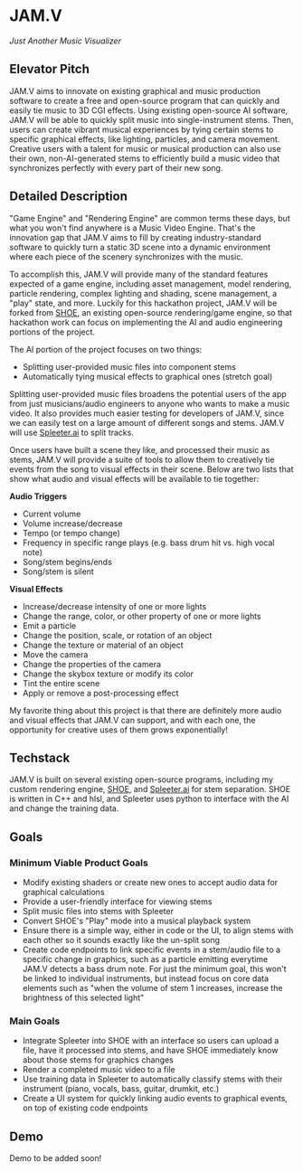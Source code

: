 # JAM.V

*Just Another Music Visualizer*

## Elevator Pitch

JAM.V aims to innovate on existing graphical and music production software to create a free and open-source program that can quickly and easily tie music to 3D CGI effects. Using existing open-source AI software, JAM.V will be able to quickly split music into single-instrument stems. Then, users can create vibrant musical experiences by tying certain stems to specific graphical effects, like lighting, particles, and camera movement. Creative users with a talent for music or musical production can also use their own, non-AI-generated stems to efficiently build a music video that synchronizes perfectly with every part of their new song.


## Detailed Description

"Game Engine" and "Rendering Engine" are common terms these days, but what you won't find anywhere is a Music Video Engine. That's the innovation gap that JAM.V aims to fill by creating industry-standard software to quickly turn a static 3D scene into a dynamic environment where each piece of the scenery synchronizes with the music.

To accomplish this, JAM.V will provide many of the standard features expected of a game engine, including asset management, model rendering, particle rendering, complex lighting and shading, scene management, a "play" state, and more. Luckily for this hackathon project, JAM.V will be forked from [SHOE](https://github.com/crigney3/SHOE), an existing open-source rendering/game engine, so that hackathon work can focus on implementing the AI and audio engineering portions of the project.

The AI portion of the project focuses on two things:

* Splitting user-provided music files into component stems
* Automatically tying musical effects to graphical ones (stretch goal)

Splitting user-provided music files broadens the potential users of the app from just musicians/audio engineers to anyone who wants to make a music video. It also provides much easier testing for developers of JAM.V, since we can easily test on a large amount of different songs and stems. JAM.V will use [Spleeter.ai](https://github.com/deezer/spleeter) to split tracks.

Once users have built a scene they like, and processed their music as stems, JAM.V will provide a suite of tools to allow them to creatively tie events from the song to visual effects in their scene. Below are two lists that show what audio and visual effects will be available to tie together:

**Audio Triggers**
* Current volume
* Volume increase/decrease
* Tempo (or tempo change)
* Frequency in specific range plays (e.g. bass drum hit vs. high vocal note)
* Song/stem begins/ends
* Song/stem is silent

**Visual Effects**
* Increase/decrease intensity of one or more lights
* Change the range, color, or other property of one or more lights
* Emit a particle
* Change the position, scale, or rotation of an object
* Change the texture or material of an object
* Move the camera
* Change the properties of the camera
* Change the skybox texture or modify its color
* Tint the entire scene
* Apply or remove a post-processing effect

My favorite thing about this project is that there are definitely more audio and visual effects that JAM.V can support, and with each one, the opportunity for creative uses of them grows exponentially!

## Techstack

JAM.V is built on several existing open-source programs, including my custom rendering engine, [SHOE](https://github.com/crigney3/SHOE), and [Spleeter.ai](https://github.com/deezer/spleeter) for stem separation. SHOE is written in C++ and hlsl, and Spleeter uses python to interface with the AI and change the training data.

## Goals

### Minimum Viable Product Goals

* Modify existing shaders or create new ones to accept audio data for graphical calculations
* Provide a user-friendly interface for viewing stems
* Split music files into stems with Spleeter
* Convert SHOE's "Play" mode into a musical playback system
* Ensure there is a simple way, either in code or the UI, to align stems with each other so it sounds exactly like the un-split song
* Create code endpoints to link specific events in a stem/audio file to a specific change in graphics, such as a particle emitting everytime JAM.V detects a bass drum note. For just the minimum goal, this won't be linked to individual instruments, but instead focus on core data elements such as "when the volume of stem 1 increases, increase the brightness of this selected light"

### Main Goals

* Integrate Spleeter into SHOE with an interface so users can upload a file, have it processed into stems, and have SHOE immediately know about those stems for graphics changes
* Render a completed music video to a file
* Use training data in Spleeter to automatically classify stems with their instrument (piano, vocals, bass, guitar, drumkit, etc.)
* Create a UI system for quickly linking audio events to graphical events, on top of existing code endpoints

## Demo

Demo to be added soon!